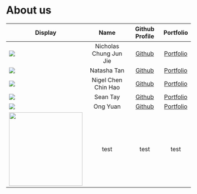 # About us

Display |          Name          |                  Github Profile                  | Portfolio 
--------|:----------------------:|:------------------------------------------------:|:---------:
![](https://avatars.githubusercontent.com/u/84615041?s=400&u=69d4d227da597a8aa7a783a8f36d24cee76ae5c7&v=4) | Nicholas Chung Jun Jie | [Github](https://github.com/NicholasChungJunJie) | [Portfolio](docs/team/nicholaschungjunjie.md)
![](https://avatars.githubusercontent.com/u/88123171?v=4) | Natasha Tan | [Github](https://github.com/natashatanyt) | [Portfolio](docs/team/natashatanyt.md)
![](https://avatars.githubusercontent.com/u/20543004?v=4) | Nigel Chen Chin Hao | [Github](https://github.com/nigelhao) | [Portfolio](docs/team/nigelhao.md)
![](https://avatars.githubusercontent.com/u/20165093?s=400&u=a350afedf1d32e0d270649b086cb6b31e8fd78a1&v=4) | Sean Tay | [Github](https://github.com/sansders) | [Portfolio](docs/team/sansders.md)
![](https://avatars.githubusercontent.com/u/110977584?s=400&u=a3600b45fd541691790f1f2b3326346cb88b684a&v=4) | Ong Yuan | [Github](https://github.com/yuanners) | [Portfolio](docs/team/yuanners.md)
<img src="https://avatars.githubusercontent.com/u/84615041?s=400&u=69d4d227da597a8aa7a783a8f36d24cee76ae5c7&v=4" width="200px"> | test | test | test |